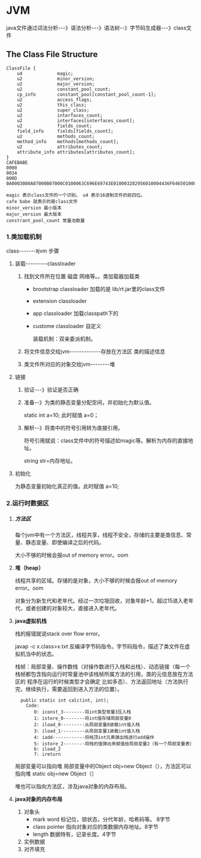 # JVM

java文件通过词法分析---》语法分析---》语法树--》字节码生成器---》class文件

## The Class File Structure

~~~
ClassFile {
    u4             magic;                
    u2             minor_version;
    u2             major_version;
    u2             constant_pool_count;
    cp_info        constant_pool[constant_pool_count-1];
    u2             access_flags;
    u2             this_class;
    u2             super_class;
    u2             interfaces_count;
    u2             interfaces[interfaces_count];
    u2             fields_count;
    field_info     fields[fields_count];
    u2             methods_count;
    method_info    methods[methods_count];
    u2             attributes_count;
    attribute_info attributes[attributes_count];
}
CAFEBABE
0000
0034
000D
0A0003000A07000B07000C0100063C696E69743E010003282956010004436F646501000F4C696E654E756D6265725461626C6501000A536F7572636546696C6501000B506572736F6E2E6A6176610C00040005010006506572736F6E0100106A6176612F6C616E672F4F626A656374002100020003000000000001000100040005000100060000001D00010001000000052AB70001B1000000010007000000060001

magic 表示class文件的一个识别。 u4 表示16进制文件的前四位。
cafe babe 就表示的是class文件
minor_version 最小版本
major_version 最大版本
constrant_pool_count 常量池数量
~~~



### 1.类加载机制

class-------》jvm 步骤

1. 装载---------classloader

   1. 找到文件所在位置 磁盘 网络等。。类加载器加载类

      - brootstrap classloader 加载的是 lib/rt.jar里的class文件 

      - extension classloader

      - app classloader  加载classpath下的

      - custome classloader 自定义

        装载机制：双亲委派机制。

   2. 将文件信息交给jvm-------------存放在方法区  类的描述信息

   3. 类文件所对应的对象交给jvm--------堆

2. 链接

   1. 验证---》验证是否正确

   2. 准备--》为类的静态变量分配空间，并初始化为默认值。

      static int a=10; 此时赋值 a=0；

   3. 解析--》将类中的符号引用转为直接引用。

      符号引用就说：class文件中的符号描述如magic等。解析为内存的直接地址。
      
      string str=内存地址。

3. 初始化

   为静态变量初始化真正的值。此时赋值 a=10;



### 2.运行时数据区

1. ##### **方法区**

   每个jvm中有一个方法区，线程共享，线程不安全，存储的主要是类信息、常量、静态变量、即使编译之后的代码。

   大小不够的时候会报out of memory error。oom

2. **堆（heap）**

   线程共享的区域。存储的是对象，大小不够的时候会报out of memory error。oom

   对象分为新生代和老年代。经过一次垃圾回收，对象年龄+1，超过15进入老年代，或者创建的对象较大，直接进入老年代。

3. **java虚拟机栈**

   栈的报错就说stack over flow error。
   
   javap -c x.class>x.txt 反编译字节码指令。字节码指令，描述了类文件在虚拟机当中的状态。
   
   栈帧：局部变量、操作数栈（对操作数进行入栈和出栈）、动态链接（每一个栈帧都包含指向运行时常量池中该栈帧所属方法的引用，类的元信息放在方法区的 程序在运行的时候类型才会确定 比如多态）、方法返回地址（方法执行完，继续执行，需要返回到进入方法的位置）。
   
   ~~~
     public static int calc(int, int);
       Code:
          0: iconst_3--------将int类型常量3压入栈
          1: istore_0--------将int值存储局部变量0
          2: iload_0---------从局部变量0装载int值入栈
          3: iload_1---------从局部变量1装载int值入栈
          4: iadd------------将栈顶int元素弹出栈进行add操作
          5: istore_2--------将栈的值弹出来赋值给局部变量2（有一个局部变量表）
          6: iload_2
          7: ireturn
   ~~~
   
   局部变量可以指向堆 局部变量中的Object obj=new Object（），方法区可以指向堆 static obj=new Object（）
   
   堆也可以指向方法区，涉及java对象的内存布局。
   
4. **java对象的内存布局**

   1. 对象头
      - mark word   标记位，锁状态，分代年龄，哈希码等。 8字节
      - class pointer 指向对象对应的类数据内存地址。8字节
      - length 数据特有，记录长度。4字节
   2. 实例数据
   3. 对齐填充

   

   
